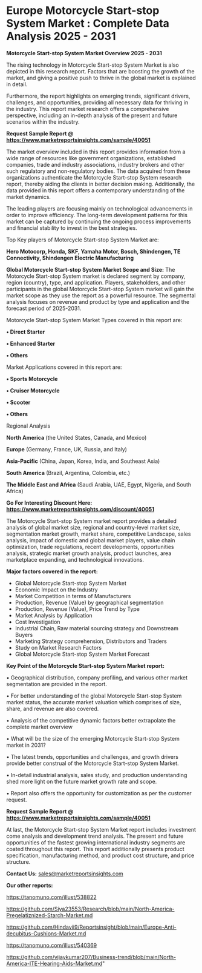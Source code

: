 # Europe Motorcycle Start-stop System Market : Complete Data Analysis 2025 - 2031

<Strong> Motorcycle Start-stop System Market Overview 2025 - 2031</strong>

The rising technology in Motorcycle Start-stop System Market is also depicted in this research report. Factors that are boosting the growth of the market, and giving a positive push to thrive in the global market is explained in detail.

Furthermore, the report highlights on emerging trends, significant drivers, challenges, and opportunities, providing all necessary data for thriving in the industry. This report market research offers a comprehensive perspective, including an in-depth analysis of the present and future scenarios within the industry.

<strong>Request Sample Report @ <a href=https://www.marketreportsinsights.com/sample/40051>https://www.marketreportsinsights.com/sample/40051</a></strong>

The market overview included in this report provides information from a wide range of resources like government organizations, established companies, trade and industry associations, industry brokers and other such regulatory and non-regulatory bodies. The data acquired from these organizations authenticate the Motorcycle Start-stop System research report, thereby aiding the clients in better decision making. Additionally, the data provided in this report offers a contemporary understanding of the market dynamics.

The leading players are focusing mainly on technological advancements in order to improve efficiency. The long-term development patterns for this market can be captured by continuing the ongoing process improvements and financial stability to invest in the best strategies.

Top Key players of Motorcycle Start-stop System Market are:

<strong>Hero Motocorp, Honda, SKF, Yamaha Motor, Bosch, Shindengen, TE Connectivity, Shindengen Electric Manufacturing</strong>

<strong><b>Global Motorcycle Start-stop System Market Scope and Size:</b></strong>
The Motorcycle Start-stop System market is declared segment by company, region (country), type, and application. Players, stakeholders, and other participants in the global Motorcycle Start-stop System market will gain the market scope as they use the report as a powerful resource. The segmental analysis focuses on revenue and product by type and application and the forecast period of 2025-2031.

Motorcycle Start-stop System Market Types covered in this report are:

<strong>•  Direct Starter

•  Enhanced Starter

•  Others</strong>

Market Applications covered in this report are:

<strong>•  Sports Motorcycle

•  Cruiser Motorcycle

•  Scooter

•  Others</strong> 

Regional Analysis

<strong>North America</strong> (the United States, Canada, and Mexico)

<strong>Europe</strong> (Germany, France, UK, Russia, and Italy)

<strong>Asia-Pacific</strong> (China, Japan, Korea, India, and Southeast Asia)

<strong>South America</strong> (Brazil, Argentina, Colombia, etc.)

<strong>The Middle East and Africa</strong> (Saudi Arabia, UAE, Egypt, Nigeria, and South Africa)

<strong>Go For Interesting Discount Here: <a href=https://www.marketreportsinsights.com/discount/40051>https://www.marketreportsinsights.com/discount/40051</a></strong>

The Motorcycle Start-stop System market report provides a detailed analysis of global market size, regional and country-level market size, segmentation market growth, market share, competitive Landscape, sales analysis, impact of domestic and global market players, value chain optimization, trade regulations, recent developments, opportunities analysis, strategic market growth analysis, product launches, area marketplace expanding, and technological innovations.

<strong><b>Major factors covered in the report:</b></strong>
<ul>
  <li>Global Motorcycle Start-stop System Market </li>
  <li>Economic Impact on the Industry</li>
  <li>Market Competition in terms of Manufacturers</li>
  <li>Production, Revenue (Value) by geographical segmentation</li>
  <li>Production, Revenue (Value), Price Trend by Type</li>
  <li>Market Analysis by Application</li>
  <li>Cost Investigation</li>
  <li>Industrial Chain, Raw material sourcing strategy and Downstream Buyers</li>
  <li>Marketing Strategy comprehension, Distributors and Traders</li>
  <li>Study on Market Research Factors</li>
  <li>Global Motorcycle Start-stop System Market Forecast</li>
</ul>

<strong><b>Key Point of the Motorcycle Start-stop System Market report:</b></strong>

• Geographical distribution, company profiling, and various other market segmentation are provided in the report.

• For better understanding of the global Motorcycle Start-stop System market status, the accurate market valuation which comprises of size, share, and revenue are also covered.

• Analysis of the competitive dynamic factors better extrapolate the complete market overview

• What will be the size of the emerging Motorcycle Start-stop System market in 2031?

• The latest trends, opportunities and challenges, and growth drivers provide better construal of the Motorcycle Start-stop System Market.

• In-detail industrial analysis, sales study, and production understanding shed more light on the future market growth rate and scope.

• Report also offers the opportunity for customization as per the customer request.

<strong>Request Sample Report @ <a href=https://www.marketreportsinsights.com/sample/40051>https://www.marketreportsinsights.com/sample/40051</a></strong>

At last, the Motorcycle Start-stop System Market report includes investment come analysis and development trend analysis. The present and future opportunities of the fastest growing international industry segments are coated throughout this report. This report additionally presents product specification, manufacturing method, and product cost structure, and price structure.

<strong>Contact Us:</strong>
sales@marketreportsinsights.com

<strong>Our other reports:</strong>

<a href=https://tanomuno.com/illust/538822>https://tanomuno.com/illust/538822</a>

<a href=https://github.com/Siya23553/Research/blob/main/North-America-Pregelatiznized-Starch-Market.md>https://github.com/Siya23553/Research/blob/main/North-America-Pregelatiznized-Starch-Market.md</a>

<a href=https://github.com/Hindavii9/Reportsinsight/blob/main/Europe-Anti-decubitus-Cushions-Market.md>https://github.com/Hindavii9/Reportsinsight/blob/main/Europe-Anti-decubitus-Cushions-Market.md</a>

<a href=https://tanomuno.com/illust/540369>https://tanomuno.com/illust/540369</a>

<a href=https://github.com/vijaykumar207/Business-trend/blob/main/North-America-ITE-Hearing-Aids-Market.md>https://github.com/vijaykumar207/Business-trend/blob/main/North-America-ITE-Hearing-Aids-Market.md</a>"
